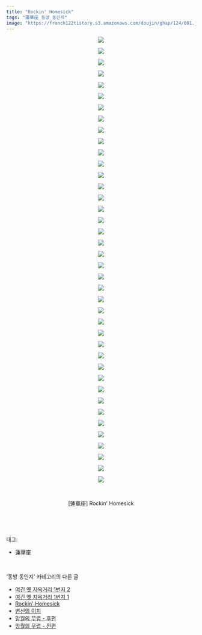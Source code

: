```yaml
---
title: "Rockin' Homesick"
tags: "蓮華座 동방_동인지"
image: "https://franch122tistory.s3.amazonaws.com/doujin/ghap/124/001.jpg"
---
```

<div class="article">
<p style="text-align: center; clear: none; float: none;"><img src="{{ site.imgserver8 }}/ghap/124/001.jpg"/></p>
<p style="text-align: center; clear: none; float: none;"><img src="{{ site.imgserver8 }}/ghap/124/002.jpg"/></p>
<p style="text-align: center; clear: none; float: none;"><img src="{{ site.imgserver8 }}/ghap/124/003.jpg"/></p>
<p style="text-align: center; clear: none; float: none;"><img src="{{ site.imgserver8 }}/ghap/124/004.jpg"/></p>
<p style="text-align: center; clear: none; float: none;"><img src="{{ site.imgserver8 }}/ghap/124/005.jpg"/></p>
<p style="text-align: center; clear: none; float: none;"><img src="{{ site.imgserver8 }}/ghap/124/006.jpg"/></p>
<p style="text-align: center; clear: none; float: none;"><img src="{{ site.imgserver8 }}/ghap/124/007.jpg"/></p>
<p style="text-align: center; clear: none; float: none;"><img src="{{ site.imgserver8 }}/ghap/124/008.jpg"/></p>
<p style="text-align: center; clear: none; float: none;"><img src="{{ site.imgserver8 }}/ghap/124/009.jpg"/></p>
<p style="text-align: center; clear: none; float: none;"><img src="{{ site.imgserver8 }}/ghap/124/010.jpg"/></p>
<p style="text-align: center; clear: none; float: none;"><img src="{{ site.imgserver8 }}/ghap/124/011.jpg"/></p>
<p style="text-align: center; clear: none; float: none;"><img src="{{ site.imgserver8 }}/ghap/124/012.jpg"/></p>
<p style="text-align: center; clear: none; float: none;"><img src="{{ site.imgserver8 }}/ghap/124/013.jpg"/></p>
<p style="text-align: center; clear: none; float: none;"><img src="{{ site.imgserver8 }}/ghap/124/014.jpg"/></p>
<p style="text-align: center; clear: none; float: none;"><img src="{{ site.imgserver8 }}/ghap/124/015.jpg"/></p>
<p style="text-align: center; clear: none; float: none;"><img src="{{ site.imgserver8 }}/ghap/124/016.jpg"/></p>
<p style="text-align: center; clear: none; float: none;"><img src="{{ site.imgserver8 }}/ghap/124/017.jpg"/></p>
<p style="text-align: center; clear: none; float: none;"><img src="{{ site.imgserver8 }}/ghap/124/018.jpg"/></p>
<p style="text-align: center; clear: none; float: none;"><img src="{{ site.imgserver8 }}/ghap/124/019.jpg"/></p>
<p style="text-align: center; clear: none; float: none;"><img src="{{ site.imgserver8 }}/ghap/124/020.jpg"/></p>
<p style="text-align: center; clear: none; float: none;"><img src="{{ site.imgserver8 }}/ghap/124/021.jpg"/></p>
<p style="text-align: center; clear: none; float: none;"><img src="{{ site.imgserver8 }}/ghap/124/022.jpg"/></p>
<p style="text-align: center; clear: none; float: none;"><img src="{{ site.imgserver8 }}/ghap/124/023.jpg"/></p>
<p style="text-align: center; clear: none; float: none;"><img src="{{ site.imgserver8 }}/ghap/124/024.jpg"/></p>
<p style="text-align: center; clear: none; float: none;"><img src="{{ site.imgserver8 }}/ghap/124/025.jpg"/></p>
<p style="text-align: center; clear: none; float: none;"><img src="{{ site.imgserver8 }}/ghap/124/026.jpg"/></p>
<p style="text-align: center; clear: none; float: none;"><img src="{{ site.imgserver8 }}/ghap/124/027.jpg"/></p>
<p style="text-align: center; clear: none; float: none;"><img src="{{ site.imgserver8 }}/ghap/124/028.jpg"/></p>
<p style="text-align: center; clear: none; float: none;"><img src="{{ site.imgserver8 }}/ghap/124/029.jpg"/></p>
<p style="text-align: center; clear: none; float: none;"><img src="{{ site.imgserver8 }}/ghap/124/030.jpg"/></p>
<p style="text-align: center; clear: none; float: none;"><img src="{{ site.imgserver8 }}/ghap/124/031.jpg"/></p>
<p style="text-align: center; clear: none; float: none;"><img src="{{ site.imgserver8 }}/ghap/124/032.jpg"/></p>
<p style="text-align: center; clear: none; float: none;"><img src="{{ site.imgserver8 }}/ghap/124/033.jpg"/></p>
<p style="text-align: center; clear: none; float: none;"><img src="{{ site.imgserver8 }}/ghap/124/034.jpg"/></p>
<p style="text-align: center; clear: none; float: none;"><img src="{{ site.imgserver8 }}/ghap/124/035.jpg"/></p>
<p style="text-align: center; clear: none; float: none;"><img src="{{ site.imgserver8 }}/ghap/124/036.jpg"/></p>
<p style="text-align: center; clear: none; float: none;"><img src="{{ site.imgserver8 }}/ghap/124/037.jpg"/></p>
<p style="text-align: center; clear: none; float: none;"><img src="{{ site.imgserver8 }}/ghap/124/038.jpg"/></p>
<p style="text-align: center; clear: none; float: none;"><img src="{{ site.imgserver8 }}/ghap/124/039.jpg"/></p>
<p style="text-align: center; clear: none; float: none;"><img src="{{ site.imgserver8 }}/ghap/124/040.jpg"/></p>
<p style="text-align: center; clear: none; float: none;"><br/></p>
<p style="text-align: center; clear: none; float: none;">[蓮華座] Rockin' Homesick</p>
<p><br/></p>
</div><br/>
<div class="tagTrail">
<p>태그: </p>
<ul>
<li>蓮華座</li>
</ul>
</div><br/>
<div class="another">
<p>'동방 동인지' 카테고리의 다른 글</p>
<ul>
<li><a href="/ghap_126">여긴 옛 지옥거리 1번지 2</a></li>
<li><a href="/ghap_125">여긴 옛 지옥거리 1번지 1</a></li>
<li><a href="/ghap_124">Rockin' Homesick</a></li>
<li><a href="/ghap_123">변신의 이치</a></li>
<li><a href="/ghap_122">망월의 무렵 - 후편</a></li>
<li><a href="/ghap_120">망월의 무렵 - 전편</a></li>
</ul>
</div><br/>
<div class="cb_module cb_fluid">
<div class="cb_wrt cb_profile">
</div><!-- commentList close -->
</div><br/>
